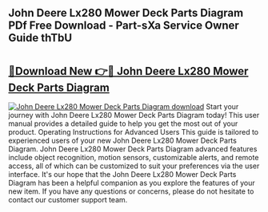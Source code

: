 ## John Deere Lx280 Mower Deck Parts Diagram PDf Free Download - Part-sXa Service Owner Guide thTbU

# <h2><a href="http://dfj42a.blite.top/?on=John+Deere+Lx280+Mower+Deck+Parts+Diagram">🔗Download New 👉🔴 John Deere Lx280 Mower Deck Parts Diagram</a></h2>

[![John Deere Lx280 Mower Deck Parts Diagram download](https://i.imgur.com/lujVjoI.png)](http://dfj42a.blite.top/?on=John+Deere+Lx280+Mower+Deck+Parts+Diagram)
Start your journey with John Deere Lx280 Mower Deck Parts Diagram today! This user manual provides a detailed guide to help you get the most out of your product. Operating Instructions for Advanced Users This guide is tailored to experienced users of your new John Deere Lx280 Mower Deck Parts Diagram. John Deere Lx280 Mower Deck Parts Diagram advanced features include object recognition, motion sensors, customizable alerts, and remote access, all of which can be customized to suit your preferences via the user interface. It's our hope that the John Deere Lx280 Mower Deck Parts Diagram has been a helpful companion as you explore the features of your new item. If you have any questions or concerns, please do not hesitate to contact our customer support team.
